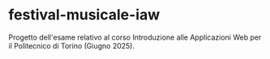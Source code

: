 # festival-musicale-iaw
Progetto dell'esame relativo al corso Introduzione alle Applicazioni Web per il Politecnico di Torino (Giugno 2025).
